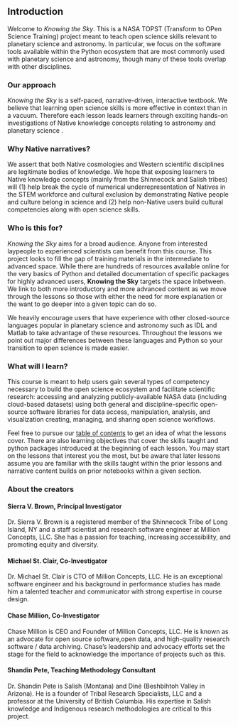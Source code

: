 ## Introduction

Welcome to *Knowing the Sky*. This is a NASA TOPST (Transform to OPen Science Training) project meant to teach open science skills relevant to planetary science and astronomy. In particular, we focus on the software tools available within the Python ecosystem that are most commonly used with planetary science and astronomy, though many of these tools overlap with other disciplines.

### Our approach

*Knowing the Sky* is a self-paced, narrative-driven, interactive textbook. We believe that learning open science skills is more effective in context than in a vacuum. Therefore each lesson leads learners through exciting hands-on investigations of Native knowledge concepts relating to astronomy and planetary science
. 
### Why Native narratives?
We assert that both Native cosmologies and Western scientific disciplines are legitimate bodies of knowledge. We hope that exposing learners to Native knowledge concepts (mainly from the Shinnecock and Salish tribes) will (1) help break the cycle of numerical underrepresentation of Natives in the STEM workforce and cultural exclusion by demonstrating Native people and culture belong in science and (2) help non-Native users build cultural competencies along with open science skills.

### Who is this for?

*Knowing the Sky* aims for a broad audience. Anyone from interested laypeople to experienced scientists can benefit from this course. This project looks to fill the gap of training materials in the intermediate to advanced space. While there are hundreds of resources available online for the very basics of Python and detailed documentation of specific packages for highly advanced users, **Knowing the Sky** targets the space inbetween. We link to both more introductory and more advanced content as we move through the lessons so those with either the need for more explanation or the want to go deeper into a given topic can do so. 

We heavily encourage users that have experience with other closed-source languages popular in planetary science and astronomy such as IDL and Matlab to take advantage of these resources. Throughout the lessons we point out major differences between these languages and Python so your transition to open science is made easier.

### What will I learn?

This course is meant to help users gain several types of competency necessary to build the open science ecosystem and facilitate scientific research:
accessing and analyzing publicly-available NASA data (including cloud-based datasets) 
using both general and discipline-specific open-source software libraries for data access, manipulation, analysis, and visualization
creating, managing, and sharing open science workflows.

Feel free to pursue our [table of contents](table_of_contents.md) to get an idea of what the lessons 
cover. There are also learning objectives that cover the skills taught and python packages introduced at the beginning of each lesson. You may start on the lessons that interest you the most, but be aware that later lessons assume you are familiar with the skills taught within the prior lessons and narrative content builds on prior notebooks within a given section.

### About the creators

#### Sierra V. Brown, Principal Investigator

Dr. Sierra V. Brown is a registered member of the Shinnecock Tribe of Long Island, NY and a staff scientist and research software engineer at Million Concepts, LLC. She has a passion for teaching, increasing accessibility, and promoting equity and diversity.

#### Michael St. Clair, Co-Investigator

Dr. Michael St. Clair is CTO of Million Concepts, LLC. He is an exceptional software 
engineer and his background in performance studies has made him a talented teacher and 
communicator 
with strong expertise in course design.

#### Chase Million, Co-Investigator

Chase Million is CEO and Founder of Million Concepts, LLC. He is known as an advocate for open source software,open data, and high-quality research software / data archiving. Chase’s leadership and advocacy efforts set the stage for the field to acknowledge the importance of projects such as this.

#### Shandin Pete, Teaching Methodology Consultant

Dr. Shandin Pete is Salish (Montana) and Diné (Beshbihtoh Valley in Arizona). He is a founder of Tribal Research Specialists, LLC and a professor at the University of British Columbia. His expertise in Salish knowledge and Indigenous research methodologies are critical to this project.
